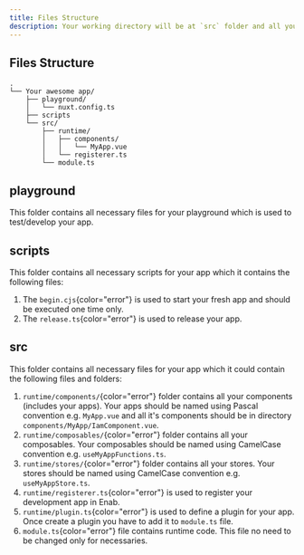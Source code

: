 ```yaml
---
title: Files Structure
description: Your working directory will be at `src` folder and all your files should be in this folder.
---
```


##  Files Structure

```
.
└── Your awesome app/
    ├── playground/
    │   └── nuxt.config.ts
    ├── scripts
    └── src/
        ├── runtime/
        │   ├── components/
        │   │   └── MyApp.vue
        │   └── registerer.ts
        └── module.ts
```

## playground
This folder contains all necessary files for your playground which is used to test/develop your app.

## scripts
This folder contains all necessary scripts for your app which it contains the following files:
1. The `begin.cjs`{color="error"} is used to start your fresh app and should be executed one time only.
1. The `release.ts`{color="error"} is used to release your app.

## src
This folder contains all necessary files for your app which it could contain the following files and folders:
1. `runtime/components/`{color="error"} folder contains all your components (includes your apps). Your apps should be named using Pascal convention e.g. `MyApp.vue` and all it's components should be in directory `components/MyApp/IamComponent.vue`. 
1. `runtime/composables/`{color="error"} folder contains all your composables. Your composables should be named using CamelCase convention e.g. `useMyAppFunctions.ts`.
1. `runtime/stores/`{color="error"} folder contains all your stores. Your stores should be named using CamelCase convention e.g. `useMyAppStore.ts`.
1. `runtime/registerer.ts`{color="error"} is used to register your development app in Enab.
1. `runtime/plugin.ts`{color="error"} is used to define a plugin for your app. Once create a plugin you have to add it to `module.ts` file.
1. `module.ts`{color="error"} file contains runtime code. This file no need to be changed only for necessaries.